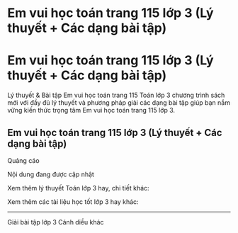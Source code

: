 # Em vui học toán trang 115 lớp 3 (Lý thuyết + Các dạng bài tập)

# Em vui học toán trang 115 lớp 3 (Lý thuyết + Các dạng bài tập)

Lý thuyết & Bài tập Em vui học toán trang 115 Toán lớp 3 chương trình sách mới với đầy đủ lý thuyết và phương pháp giải các dạng bài tập giúp bạn nắm vững kiến thức trọng tâm Em vui học toán trang 115 lớp 3.

## Em vui học toán trang 115 lớp 3 (Lý thuyết + Các dạng bài tập)

Quảng cáo

Nội dung đang được cập nhật

Xem thêm lý thuyết Toán lớp 3 hay, chi tiết khác:

Xem thêm các tài liệu học tốt lớp 3 hay khác:

* * *

Giải bài tập lớp 3 Cánh diều khác
